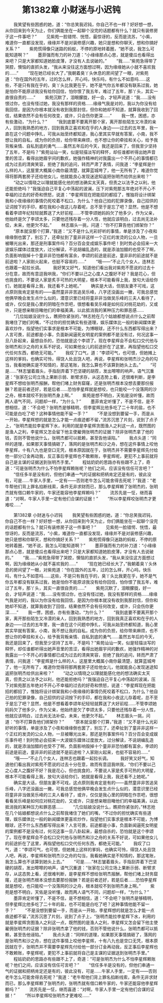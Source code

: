 # 　　第1382章 小财迷与小迟钝
　　我笑望有些困惑的她，道：“你总笑我迟钝，你自己不也一样？好好想一想，从你回来到今天为止，你们俩能坐在一起聊个没完的话题都有什么？就只有装修房子这一件事吧？”
　　见紫苑一脸错愕、恍悟，最惊讶的，反而是流苏，“小紫，难道你一直都没发现，缘缘并不是对装修感兴趣，她只是想和你聊天，想和你搞好关系？”
　　紫苑慌得像只迷路的蚂蚁，不停的原地转着圈，“她不说，我怎么可能知道啊？”
　　墨菲强而有力的补刀道：“小缘缘那点心思，就是傻瓜也看得出来吧？只是大家都知道她脸皮薄，才没有人去说破的。”
　　“我……”紫苑急得带了哭腔，懊恼的直抓头发，“我从来没往这方面想过啊，因为缘缘她从小就不喜欢我的……”
　　“现在她已经长大了，”我朝着臭丫头休息的房间望了一眼，对紫苑道：“你在国外的五年，过的怎么样，开心吗，快乐吗，有什么不如意吗……这些，不是只有我在乎的，臭丫头比我更在乎，她不是气你五年都没有联系过我，她是怕你不能原谅我没有给你回信，怕你恨了我五年，难过了五年，那丫头，其实一直很自责的……”
　　紫苑沉默了，泪眼朦胧，好一会，才轻声说道：“我……没有恨过你，也没有怪过她，我没有那样的资格……缘缘气我是对的，我以为你没有给我回信，是因为你根本就没有收到我那封信，但你和她却不知道，就算我收到了回信，结果依然不会有任何改变，或许，只会伤你更深……”
　　我一愣，困惑，亦有些激动，“为什么？”
　　“我到底要不要离开那个家，离开那些陌生又冷漠的亲人，回到我熟悉的地方，回到我真正喜欢和在乎的人身边——过去的五年里，我一直在这个问题中挣扎，可我从始至终都知道，我心里其实早就有答案，小南，我不想让我的自私，成为你的负担，给你带来麻烦，也不想让你的牵挂和关心，给予我背叛亲情、自私到底的勇气……虽然五年后的今天，我还是回来了，但我至少坚持了五年，不是吗？”紫苑讪讪一笑，似是轻描淡写的释怀，却任谁都听得出她声音里的苦涩，看得出她眉宇间的歉疚，她强作精神的对我露出一个不开心的事情都已成为过去的清爽笑容，拒绝了我的追问，转而严肃了表情，问我道：“李星辉是什么样的人，这屋里大概属小南你最清楚，就算蓝城垮了，他一无所有了，难道你觉得将那两套房子还给他女儿，他就能良心发现迷途知返把张明杰给供出来啦？”
　　“动之以情晓之以理就能感化他的想法确实太天真，但责之以法予之以利，他还能拒绝吗？”我强迫自己平复心中荡起的波澜，压下对紫苑那五年绝对不开心不幸福的过去的好奇和愤怒，说道：“李星辉现在把能招的都招了，惟独将设计绑架我和小夜缘缘的事情仍死咬着不松口，为什么？他自己拍的犯罪录像，自己招供的证词按下的手印，都在我和小夜这儿存着呢，总不至于是忘了吧？显然，他是不想看着李颂年纪轻轻就葬送了大好前程……不管李颂她妈妈欠了他多少，作为父亲，他始终是欠了李颂太多，只要他还残存着一分人性，他就应该明白，过去尚无法补偿，未来，他更欠不起。”
　　林志眉头一挑，问道：“你不打算告他们绑架你？”
　　“原本就没那个打算，”我道：“又不是什么光彩好听的事情，单是涉及了小夜和缘缘倒也罢了，别忘了，还牵扯到了童非非这样一个正红的发烫的公众人物，一旦被曝光出来，那还是刑事案件吗？百分百会变成娱乐事件吧！到时势必会招来一大波娱乐媒体过度放大，过分解读，不说胡编乱造的，就是添油加醋的也受不了啊，负面影响毁掉十个童非非恐怕都有富余，李颂的前途是前途，童非非的前途就不是前途啦？人家刚火起来，也挺不容易的……”
　　“哦——”不止几个女人，连林志也跟着一起拉长调。
　　我好笑又好气，知道他们看出我对紫苑不愿说的过去十分在意，故而有意逗我哄我，“你们不要以己之心度人之腹好不好？我是花心，但也挑食的，不要说人家是炙手可热的大明星，根本不可能看得上我，放句大话给你们，她就是看得上我，我还看不上她呢。”
　　确实是大话，但朋友妻不可戏，这点原则我肯定是有的——虽然童非非苦追吴乐峰，八字还没画出一撇，可我总感觉他俩早晚会发生点什么似的，潜意识里已经将童非非当做吴乐峰的三夫人看待了，或许，仅仅是我心里的阴暗在作祟吧，很想看看吴乐峰是如何应对桃花劫的，又或许，只是想亲眼目睹他们的幸福美满，以此抵消我的某种压力和罪恶感……
　　“几位姑娘没说什么，瞧把你紧张的，”林志抢在几个姑娘都想说点什么之前帮我堵住了她们的嘴，“不过你的担忧确实有些道理，娱乐媒体比一般的新闻媒体更喜欢炒作，指望他们实事求是根本不可能，为博眼球，还不什么东西都写得出来？人言可畏，前途都是小事，负面新闻逼死女明星的案例都不是没有过，何况这事一旦八卦起来，最想自杀的，恐怕就是这个李颂了。现在李星辉会不会松口交代他与张明杰和沙之舟的关系不好说，可如果他女儿的前途折在了这里，再指望他松口交代任何东西，都绝无可能。”
　　我叹了口气，道：“李颂可气，也可恨，但她摊上这样的爹妈，也确实可怜，得饶人处且饶人吧，再说，李星辉和张明杰沙之舟的勾当，我看她确实是不知情的，那这笔账，我怎么算也不该算到她头上去。”
　　“可是……”林志皱着眉头，手指刮弄着下巴坚硬的胡茬，发出嚓嚓的响声，语气沉重道：“张家在公司立场上果断示弱、断臂求存，从这态势上看，还很难判断，是李星辉不想给张明杰报酬，帮他们堵上财务窟窿，还是张明杰根本没想去要那份报酬？若是前者还好，若是后者……恐怕李星辉就是想咬，也只能咬一个没落网的沙之舟，根本就咬不到张明杰身上啊。”
　　紫苑是想不明白，天佑是没听懂，故而两人语气不同，问题却一样，“为什么？”
　　墨菲肯定听懂了，不是不信，是不想相信，道：“不会吧？张明杰是够精明，但李星辉比他多吃了二十年的盐，也不可能是白吃了吧？这种事情他能不留一手？”
　　“不是没想到要留一手，而是从一开始，李星辉想的就是怎么才能一点痕迹都不留，”流苏沉思了片刻，说到了点子上，“张明杰能拉李星辉下水，利用的就是李星辉贪图渔人之利这一点，既然图的是渔人之利，李星辉又怎会留下他主使雇佣张明杰的证据？除非张明杰拿了他的钱，否则不管他说什么，张明杰都可以抵赖，甚至告他诬陷。”
　　我点头道：“同样的道理，如果那天事情搞砸了，落网的是张明杰和沙之舟，想在这件事情上咬他李星辉，十有八九也是空口无凭，根本原因就在于，张明杰并不需要李星辉先付给他一部分订金再动我，反正事后李星辉也不敢赖账，李星辉呢，更犯不上事前就将自己是主谋的证据送到张明杰手里。”
　　程姑奶奶的思路亦有些跟不上了，奇道：“可是张明杰为什么不怕李星辉赖账呢？他们之间，应该没有信任可言吧？”
　　“信任多半是没有的，但他们串通一气的证据和把柄肯定还是有的，彼此没有，可是……牛家人手里，一定有——否则老牛怎么可能舍得去死呢？”我道：“老牛帮他们背上罪名掐断线索，条件无非求财而已，那么李星辉赖了张明杰的，张明杰就有借口赖牛家的，牛家还能容他李星辉赖吗？”
　　流苏先是一怔，继而喜道：“对啊，牛家人手里一定有他们合谋的证据！”
　　“所以李星辉咬张明杰才更难咬……”

　　第1382章 小财迷与小迟钝
　　我笑望有些困惑的她，道：“你总笑我迟钝，你自己不也一样？好好想一想，从你回来到今天为止，你们俩能坐在一起聊个没完的话题都有什么？就只有装修房子这一件事吧？”
　　见紫苑一脸错愕、恍悟，最惊讶的，反而是流苏，“小紫，难道你一直都没发现，缘缘并不是对装修感兴趣，她只是想和你聊天，想和你搞好关系？”
　　紫苑慌得像只迷路的蚂蚁，不停的原地转着圈，“她不说，我怎么可能知道啊？”
　　墨菲强而有力的补刀道：“小缘缘那点心思，就是傻瓜也看得出来吧？只是大家都知道她脸皮薄，才没有人去说破的。”
　　“我……”紫苑急得带了哭腔，懊恼的直抓头发，“我从来没往这方面想过啊，因为缘缘她从小就不喜欢我的……”
　　“现在她已经长大了，”我朝着臭丫头休息的房间望了一眼，对紫苑道：“你在国外的五年，过的怎么样，开心吗，快乐吗，有什么不如意吗……这些，不是只有我在乎的，臭丫头比我更在乎，她不是气你五年都没有联系过我，她是怕你不能原谅我没有给你回信，怕你恨了我五年，难过了五年，那丫头，其实一直很自责的……”
　　紫苑沉默了，泪眼朦胧，好一会，才轻声说道：“我……没有恨过你，也没有怪过她，我没有那样的资格……缘缘气我是对的，我以为你没有给我回信，是因为你根本就没有收到我那封信，但你和她却不知道，就算我收到了回信，结果依然不会有任何改变，或许，只会伤你更深……”
　　我一愣，困惑，亦有些激动，“为什么？”
　　“我到底要不要离开那个家，离开那些陌生又冷漠的亲人，回到我熟悉的地方，回到我真正喜欢和在乎的人身边——过去的五年里，我一直在这个问题中挣扎，可我从始至终都知道，我心里其实早就有答案，小南，我不想让我的自私，成为你的负担，给你带来麻烦，也不想让你的牵挂和关心，给予我背叛亲情、自私到底的勇气……虽然五年后的今天，我还是回来了，但我至少坚持了五年，不是吗？”紫苑讪讪一笑，似是轻描淡写的释怀，却任谁都听得出她声音里的苦涩，看得出她眉宇间的歉疚，她强作精神的对我露出一个不开心的事情都已成为过去的清爽笑容，拒绝了我的追问，转而严肃了表情，问我道：“李星辉是什么样的人，这屋里大概属小南你最清楚，就算蓝城垮了，他一无所有了，难道你觉得将那两套房子还给他女儿，他就能良心发现迷途知返把张明杰给供出来啦？”
　　“动之以情晓之以理就能感化他的想法确实太天真，但责之以法予之以利，他还能拒绝吗？”我强迫自己平复心中荡起的波澜，压下对紫苑那五年绝对不开心不幸福的过去的好奇和愤怒，说道：“李星辉现在把能招的都招了，惟独将设计绑架我和小夜缘缘的事情仍死咬着不松口，为什么？他自己拍的犯罪录像，自己招供的证词按下的手印，都在我和小夜这儿存着呢，总不至于是忘了吧？显然，他是不想看着李颂年纪轻轻就葬送了大好前程……不管李颂她妈妈欠了他多少，作为父亲，他始终是欠了李颂太多，只要他还残存着一分人性，他就应该明白，过去尚无法补偿，未来，他更欠不起。”
　　林志眉头一挑，问道：“你不打算告他们绑架你？”
　　“原本就没那个打算，”我道：“又不是什么光彩好听的事情，单是涉及了小夜和缘缘倒也罢了，别忘了，还牵扯到了童非非这样一个正红的发烫的公众人物，一旦被曝光出来，那还是刑事案件吗？百分百会变成娱乐事件吧！到时势必会招来一大波娱乐媒体过度放大，过分解读，不说胡编乱造的，就是添油加醋的也受不了啊，负面影响毁掉十个童非非恐怕都有富余，李颂的前途是前途，童非非的前途就不是前途啦？人家刚火起来，也挺不容易的……”
　　“哦——”不止几个女人，连林志也跟着一起拉长调。
　　我好笑又好气，知道他们看出我对紫苑不愿说的过去十分在意，故而有意逗我哄我，“你们不要以己之心度人之腹好不好？我是花心，但也挑食的，不要说人家是炙手可热的大明星，根本不可能看得上我，放句大话给你们，她就是看得上我，我还看不上她呢。”
　　确实是大话，但朋友妻不可戏，这点原则我肯定是有的——虽然童非非苦追吴乐峰，八字还没画出一撇，可我总感觉他俩早晚会发生点什么似的，潜意识里已经将童非非当做吴乐峰的三夫人看待了，或许，仅仅是我心里的阴暗在作祟吧，很想看看吴乐峰是如何应对桃花劫的，又或许，只是想亲眼目睹他们的幸福美满，以此抵消我的某种压力和罪恶感……
　　“几位姑娘没说什么，瞧把你紧张的，”林志抢在几个姑娘都想说点什么之前帮我堵住了她们的嘴，“不过你的担忧确实有些道理，娱乐媒体比一般的新闻媒体更喜欢炒作，指望他们实事求是根本不可能，为博眼球，还不什么东西都写得出来？人言可畏，前途都是小事，负面新闻逼死女明星的案例都不是没有过，何况这事一旦八卦起来，最想自杀的，恐怕就是这个李颂了。现在李星辉会不会松口交代他与张明杰和沙之舟的关系不好说，可如果他女儿的前途折在了这里，再指望他松口交代任何东西，都绝无可能。”
　　我叹了口气，道：“李颂可气，也可恨，但她摊上这样的爹妈，也确实可怜，得饶人处且饶人吧，再说，李星辉和张明杰沙之舟的勾当，我看她确实是不知情的，那这笔账，我怎么算也不该算到她头上去。”
　　“可是……”林志皱着眉头，手指刮弄着下巴坚硬的胡茬，发出嚓嚓的响声，语气沉重道：“张家在公司立场上果断示弱、断臂求存，从这态势上看，还很难判断，是李星辉不想给张明杰报酬，帮他们堵上财务窟窿，还是张明杰根本没想去要那份报酬？若是前者还好，若是后者……恐怕李星辉就是想咬，也只能咬一个没落网的沙之舟，根本就咬不到张明杰身上啊。”
　　紫苑是想不明白，天佑是没听懂，故而两人语气不同，问题却一样，“为什么？”
　　墨菲肯定听懂了，不是不信，是不想相信，道：“不会吧？张明杰是够精明，但李星辉比他多吃了二十年的盐，也不可能是白吃了吧？这种事情他能不留一手？”
　　“不是没想到要留一手，而是从一开始，李星辉想的就是怎么才能一点痕迹都不留，”流苏沉思了片刻，说到了点子上，“张明杰能拉李星辉下水，利用的就是李星辉贪图渔人之利这一点，既然图的是渔人之利，李星辉又怎会留下他主使雇佣张明杰的证据？除非张明杰拿了他的钱，否则不管他说什么，张明杰都可以抵赖，甚至告他诬陷。”
　　我点头道：“同样的道理，如果那天事情搞砸了，落网的是张明杰和沙之舟，想在这件事情上咬他李星辉，十有八九也是空口无凭，根本原因就在于，张明杰并不需要李星辉先付给他一部分订金再动我，反正事后李星辉也不敢赖账，李星辉呢，更犯不上事前就将自己是主谋的证据送到张明杰手里。”
　　程姑奶奶的思路亦有些跟不上了，奇道：“可是张明杰为什么不怕李星辉赖账呢？他们之间，应该没有信任可言吧？”
　　“信任多半是没有的，但他们串通一气的证据和把柄肯定还是有的，彼此没有，可是……牛家人手里，一定有——否则老牛怎么可能舍得去死呢？”我道：“老牛帮他们背上罪名掐断线索，条件无非求财而已，那么李星辉赖了张明杰的，张明杰就有借口赖牛家的，牛家还能容他李星辉赖吗？”
　　流苏先是一怔，继而喜道：“对啊，牛家人手里一定有他们合谋的证据！”
　　“所以李星辉咬张明杰才更难咬……”

